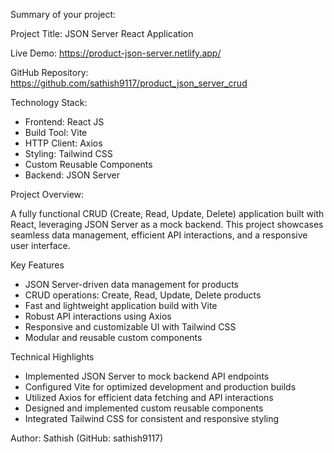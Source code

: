 Summary of your project:

Project Title: JSON Server React Application

Live Demo: https://product-json-server.netlify.app/

GitHub Repository: https://github.com/sathish9117/product_json_server_crud

Technology Stack:

- Frontend: React JS
- Build Tool: Vite
- HTTP Client: Axios
- Styling: Tailwind CSS
- Custom Reusable Components
- Backend: JSON Server

Project Overview:

A fully functional CRUD (Create, Read, Update, Delete) application built with React, leveraging JSON Server as a mock backend. This project showcases seamless data management, efficient API interactions, and a responsive user interface.

Key Features

- JSON Server-driven data management for products
- CRUD operations: Create, Read, Update, Delete products
- Fast and lightweight application build with Vite
- Robust API interactions using Axios
- Responsive and customizable UI with Tailwind CSS
- Modular and reusable custom components

Technical Highlights

- Implemented JSON Server to mock backend API endpoints
- Configured Vite for optimized development and production builds
- Utilized Axios for efficient data fetching and API interactions
- Designed and implemented custom reusable components
- Integrated Tailwind CSS for consistent and responsive styling

Author: Sathish (GitHub: sathish9117)

